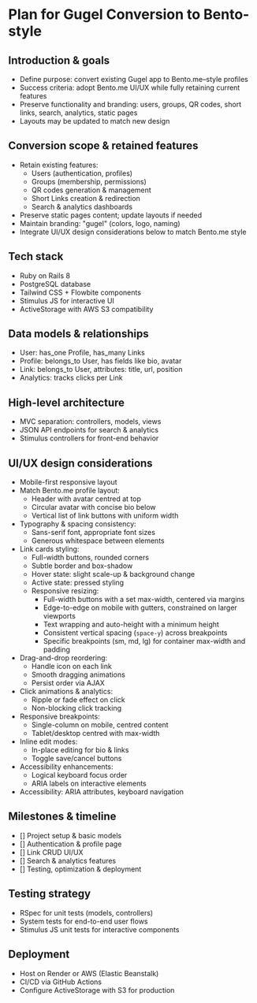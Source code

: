 # Plan for Gugel Conversion to Bento-style

## Introduction & goals
- Define purpose: convert existing Gugel app to Bento.me–style profiles
- Success criteria: adopt Bento.me UI/UX while fully retaining current features
- Preserve functionality and branding: users, groups, QR codes, short links, search, analytics, static pages
- Layouts may be updated to match new design

## Conversion scope & retained features
- Retain existing features:
  - Users (authentication, profiles)
  - Groups (membership, permissions)
  - QR codes generation & management
  - Short Links creation & redirection
  - Search & analytics dashboards
- Preserve static pages content; update layouts if needed
- Maintain branding: "gugel" (colors, logo, naming)
- Integrate UI/UX design considerations below to match Bento.me style

## Tech stack
- Ruby on Rails 8
- PostgreSQL database
- Tailwind CSS + Flowbite components
- Stimulus JS for interactive UI
- ActiveStorage with AWS S3 compatibility

## Data models & relationships
- User: has_one Profile, has_many Links
- Profile: belongs_to User, has fields like bio, avatar
- Link: belongs_to User, attributes: title, url, position
- Analytics: tracks clicks per Link

## High-level architecture
- MVC separation: controllers, models, views
- JSON API endpoints for search & analytics
- Stimulus controllers for front-end behavior

## UI/UX design considerations
- Mobile-first responsive layout
- Match Bento.me profile layout:
  - Header with avatar centred at top
  - Circular avatar with concise bio below
  - Vertical list of link buttons with uniform width
- Typography & spacing consistency:
  - Sans-serif font, appropriate font sizes
  - Generous whitespace between elements
- Link cards styling:
  - Full-width buttons, rounded corners
  - Subtle border and box-shadow
  - Hover state: slight scale-up & background change
  - Active state: pressed styling
  - Responsive resizing:
    - Full-width buttons with a set max-width, centered via margins
    - Edge-to-edge on mobile with gutters, constrained on larger viewports
    - Text wrapping and auto-height with a minimum height
    - Consistent vertical spacing (`space-y`) across breakpoints
    - Specific breakpoints (sm, md, lg) for container max-width and padding
- Drag-and-drop reordering:
  - Handle icon on each link
  - Smooth dragging animations
  - Persist order via AJAX
- Click animations & analytics:
  - Ripple or fade effect on click
  - Non-blocking click tracking
- Responsive breakpoints:
  - Single-column on mobile, centred content
  - Tablet/desktop centred with max-width
- Inline edit modes:
  - In-place editing for bio & links
  - Toggle save/cancel buttons
- Accessibility enhancements:
  - Logical keyboard focus order
  - ARIA labels on interactive elements
- Accessibility: ARIA attributes, keyboard navigation

## Milestones & timeline
- [] Project setup & basic models
- [] Authentication & profile page
- [] Link CRUD UI/UX
- [] Search & analytics features
- [] Testing, optimization & deployment

## Testing strategy
- RSpec for unit tests (models, controllers)
- System tests for end-to-end user flows
- Stimulus JS unit tests for interactive components

## Deployment
- Host on Render or AWS (Elastic Beanstalk)
- CI/CD via GitHub Actions
- Configure ActiveStorage with S3 for production